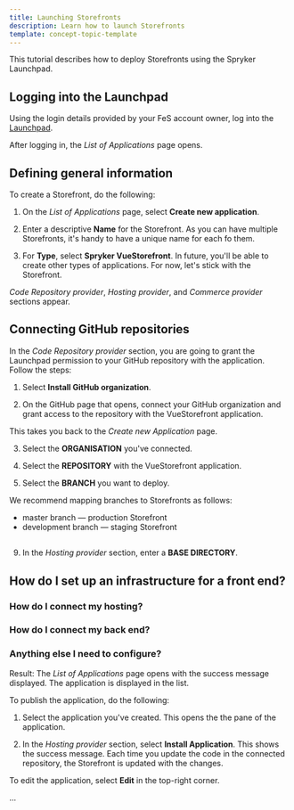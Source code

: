 ```yaml
---
title: Launching Storefronts
description: Learn how to launch Storefronts
template: concept-topic-template
---
```


This tutorial describes how to deploy Storefronts using the Spryker Launchpad.

## Logging into the Launchpad

Using the login details provided by your FeS account owner, log into the [Launchpad](https://launchpad.spryker.com).

After logging in, the *List of Applications* page opens.

## Defining general information

To create a Storefront, do the following:

1. On the *List of Applications* page, select **Create new application**.

2. Enter a descriptive **Name** for the Storefront.
  As you can have multiple Storefronts, it's handy to have a unique name for each fo them.

3. For **Type**, select **Spryker VueStorefront**.
  In future, you'll be able to create other types of applications. For now, let's stick with the Storefront.

  *Code Repository provider*, *Hosting provider*, and *Commerce provider* sections appear.

## Connecting GitHub repositories

In the *Code Repository provider* section, you are going to grant the Launchpad permission to your GitHub repository with the application. Follow the steps:

1. Select **Install GitHub organization**.

2. On the GitHub page that opens, connect your GitHub organization and grant access to the repository with the VueStorefront application.

This takes you back to the *Create new Application* page.

3. Select the **ORGANISATION** you've connected.

4. Select the **REPOSITORY** with the VueStorefront application.

5. Select the **BRANCH** you want to deploy.

We recommend mapping branches to Storefronts as follows:
* master branch — production Storefront
* development branch — staging Storefront



##

9. In the *Hosting provider* section, enter a **BASE DIRECTORY**.

## How do I set up an infrastructure for a front end?


### How do I connect my hosting?

### How do I connect my back end?

### Anything else I need to configure?

Result: The *List of Applications* page opens with the success message displayed. The application is displayed in the list.

To publish the application, do the following:

1. Select the application you've created.
  This opens the the pane of the application.

2. In the *Hosting provider* section, select **Install Application**.
  This shows the success message. Each time you update the code in the connected repository, the Storefront is updated with the changes.


To edit the application, select **Edit** in the top-right corner.   


...
